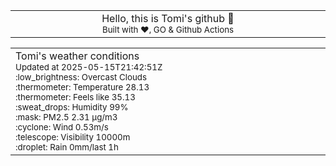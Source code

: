 
<div align="center">
<table>
<tbody>
<td align="center">
<img width="2000" height="0"><br>
Hello, this is Tomi's github 👋<br>
<sup>Built with ❤️, GO & Github Actions</sup><br>
<img width="2000" height="0">
</td>
</tbody>
</table>
</div>
<table>
<tbody>
<td align="left">
<img width="2000" height="0"><br>
Tomi's weather conditions<br>
<sup>Updated at 2025-05-15T21:42:51Z</sup><br>
<sup>:low_brightness: Overcast Clouds</sup><br>
<sup>:thermometer: Temperature 28.13 </sup><br>
<sup>:thermometer: Feels like 35.13</sup><br>
<sup>:sweat_drops: Humidity 99%</sup><br>
<sup>:mask: PM2.5 2.31 μg/m3</sup><br>
<sup>:cyclone: Wind 0.53m/s </sup><br>
<sup>:telescope: Visibility 10000m </sup><br>
<sup>:droplet: Rain 0mm/last 1h </sup><br>
<img width="2000" height="0">
</td>
<td align="left">
<img width="2000" height="0"><br>
<br>
<img width="2000" height="0">
</td>
</tbody>
</table>
</div>
    